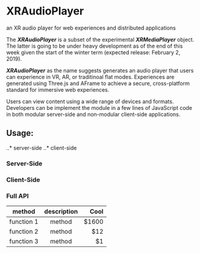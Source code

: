 # XRAudioPlayer

an XR audio player for web experiences and distributed applications

The **_XRAudioPlayer_** is a subset of the experimental **_XRMediaPlayer_** object. The latter is going to be under heavy development as of the end of this week given the start of the winter term (expected release: February 2, 2019).

**_XRAudioPlayer_** as the name suggests generates an audio player that users can experience in VR, AR, or traditinoal flat modes. Experiences are generated using Three.js and AFrame to achieve a secure, cross-platform standard for immersive web experiences.

Users can view content using a wide range of devices and formats. Developers can be implement the module in a few lines of JavaScript code in both modular server-side and non-modular client-side applications.

## Usage:
..* server-side
..* client-side

### Server-Side

### Client-Side

### Full API


| method        | description   | Cool  |
| ------------- |:-------------:| -----:|
| function 1    | method        | $1600 |
| function 2    | method        |   $12 |
| function 3    | method        |    $1 |